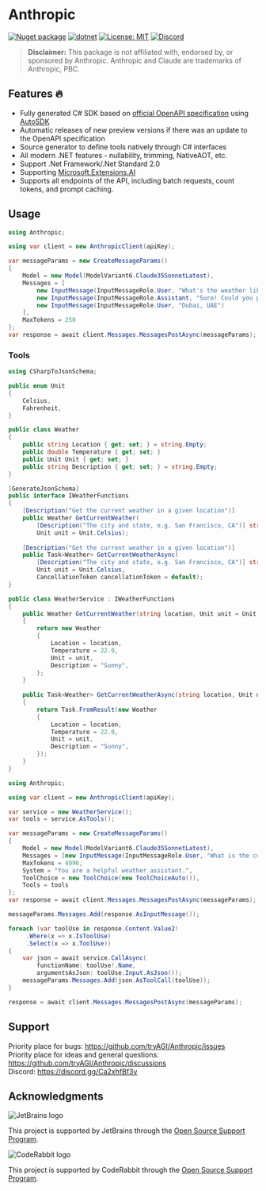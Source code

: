 # Anthropic

[![Nuget package](https://img.shields.io/nuget/vpre/Anthropic)](https://www.nuget.org/packages/Anthropic/)
[![dotnet](https://github.com/tryAGI/Anthropic/actions/workflows/dotnet.yml/badge.svg?branch=main)](https://github.com/tryAGI/Anthropic/actions/workflows/dotnet.yml)
[![License: MIT](https://img.shields.io/github/license/tryAGI/Anthropic)](https://github.com/tryAGI/Anthropic/blob/main/LICENSE.txt)
[![Discord](https://img.shields.io/discord/1115206893015662663?label=Discord&logo=discord&logoColor=white&color=d82679)](https://discord.gg/Ca2xhfBf3v)

> **Disclaimer:** This package is not affiliated with, endorsed by, or sponsored by Anthropic. Anthropic and Claude are trademarks of Anthropic, PBC.

## Features 🔥
- Fully generated C# SDK based on [official OpenAPI specification](https://raw.githubusercontent.com/anthropics/anthropic-sdk-typescript/refs/heads/main/.stats.yml) using [AutoSDK](https://github.com/HavenDV/OpenApiGenerator)
- Automatic releases of new preview versions if there was an update to the OpenAPI specification
- Source generator to define tools natively through C# interfaces
- All modern .NET features - nullability, trimming, NativeAOT, etc.
- Support .Net Framework/.Net Standard 2.0
- Supporting [Microsoft.Extensions.AI](https://devblogs.microsoft.com/dotnet/introducing-microsoft-extensions-ai-preview/)
- Supports all endpoints of the API, including batch requests, count tokens, and prompt caching.

## Usage
```csharp
using Anthropic;

using var client = new AnthropicClient(apiKey);

var messageParams = new CreateMessageParams()
{   
    Model = new Model(ModelVariant6.Claude35SonnetLatest),
    Messages = [
        new InputMessage(InputMessageRole.User, "What's the weather like today?"),
        new InputMessage(InputMessageRole.Assistant, "Sure! Could you please provide me with your location?"),
        new InputMessage(InputMessageRole.User, "Dubai, UAE")
    ],
    MaxTokens = 250
};
var response = await client.Messages.MessagesPostAsync(messageParams);
```

### Tools
```csharp
using CSharpToJsonSchema;

public enum Unit
{
    Celsius,
    Fahrenheit,
}

public class Weather
{
    public string Location { get; set; } = string.Empty;
    public double Temperature { get; set; }
    public Unit Unit { get; set; }
    public string Description { get; set; } = string.Empty;
}

[GenerateJsonSchema]
public interface IWeatherFunctions
{
    [Description("Get the current weather in a given location")]
    public Weather GetCurrentWeather(
        [Description("The city and state, e.g. San Francisco, CA")] string location,
        Unit unit = Unit.Celsius);
    
    [Description("Get the current weather in a given location")]
    public Task<Weather> GetCurrentWeatherAsync(
        [Description("The city and state, e.g. San Francisco, CA")] string location,
        Unit unit = Unit.Celsius,
        CancellationToken cancellationToken = default);
}

public class WeatherService : IWeatherFunctions
{
    public Weather GetCurrentWeather(string location, Unit unit = Unit.Celsius)
    {
        return new Weather
        {
            Location = location,
            Temperature = 22.0,
            Unit = unit,
            Description = "Sunny",
        };
    }
    
    public Task<Weather> GetCurrentWeatherAsync(string location, Unit unit = Unit.Celsius, CancellationToken cancellationToken = default)
    {
        return Task.FromResult(new Weather
        {
            Location = location,
            Temperature = 22.0,
            Unit = unit,
            Description = "Sunny",
        });
    }
}
```
```csharp
using Anthropic;

using var client = new AnthropicClient(apiKey);

var service = new WeatherService();
var tools = service.AsTools();

var messageParams = new CreateMessageParams()
{   
    Model = new Model(ModelVariant6.Claude35SonnetLatest),
    Messages = [new InputMessage(InputMessageRole.User, "What is the current temperature in Dubai, UAE in Celsius?")],
    MaxTokens = 4096,
    System = "You are a helpful weather assistant.",
    ToolChoice = new ToolChoice(new ToolChoiceAuto()),
    Tools = tools
};
var response = await client.Messages.MessagesPostAsync(messageParams);

messageParams.Messages.Add(response.AsInputMessage());

foreach (var toolUse in response.Content.Value2!
     .Where(x => x.IsToolUse)
     .Select(x => x.ToolUse))
{
    var json = await service.CallAsync(
        functionName: toolUse!.Name,
        argumentsAsJson: toolUse.Input.AsJson());
    messageParams.Messages.Add(json.AsToolCall(toolUse));
}

response = await client.Messages.MessagesPostAsync(messageParams);
```

## Support

Priority place for bugs: https://github.com/tryAGI/Anthropic/issues  
Priority place for ideas and general questions: https://github.com/tryAGI/Anthropic/discussions  
Discord: https://discord.gg/Ca2xhfBf3v  

## Acknowledgments

![JetBrains logo](https://resources.jetbrains.com/storage/products/company/brand/logos/jetbrains.png)

This project is supported by JetBrains through the [Open Source Support Program](https://jb.gg/OpenSourceSupport).

![CodeRabbit logo](https://opengraph.githubassets.com/1c51002d7d0bbe0c4fd72ff8f2e58192702f73a7037102f77e4dbb98ac00ea8f/marketplace/coderabbitai)

This project is supported by CodeRabbit through the [Open Source Support Program](https://github.com/marketplace/coderabbitai).
